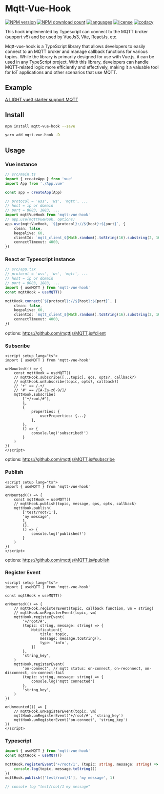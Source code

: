 # Mqtt-Vue-Hook

[![NPM version](https://img.shields.io/npm/v/mqtt-vue-hook.svg)](https://www.npmjs.com/package/mqtt-vue-hook)
[![NPM download count](https://img.shields.io/npm/dt/mqtt-vue-hook)](https://www.npmjs.com/package/mqtt-vue-hook)
[![languages](https://img.shields.io/github/languages/top/tommy44458/mqtt-vue-hook)](https://www.npmjs.com/package/mqtt-vue-hook)
[![license](https://img.shields.io/npm/l/mqtt-vue-hook)](https://www.npmjs.com/package/mqtt-vue-hook)
[![codacy](https://img.shields.io/codacy/grade/167baac7ff374d359dac9f885f566c0f)](https://www.npmjs.com/package/mqtt-vue-hook)

This hook implemented by Typescript can connect to the MQTT broker (support v5) and be used by VueJs3, Vite, ReactJs, etc.

Mqtt-vue-hook is a TypeScript library that allows developers to easily connect to an MQTT broker and manage callback functions for various topics. While the library is primarily designed for use with Vue.js, it can be used in any TypeScript project. With this library, developers can handle MQTT-related logic more efficiently and effectively, making it a valuable tool for IoT applications and other scenarios that use MQTT.

## Example

[A LIGHT vue3 starter support MQTT](https://github.com/tommy44458/light-vue3-starter)

## Install

```bash
npm install mqtt-vue-hook --save
```

```bash
yarn add mqtt-vue-hook -D
```

## Usage

### Vue instance

```ts
// src/main.ts
import { createApp } from 'vue'
import App from './App.vue'

const app = createApp(App)

// protocol = 'wss', 'ws', 'mqtt', ...
// host = ip or domain
// port = 8083, 1883, ...
import mqttVueHook from 'mqtt-vue-hook'
// app.use(mqttVueHook, options)
app.use(mqttVueHook, `${protocol}://${host}:${port}`, {
    clean: false,
    keepalive: 60,
    clientId: `mqtt_client_${Math.random().toString(16).substring(2, 10)}`,
    connectTimeout: 4000,
})
```

### React or Typescript instance

```ts
// src/app.tsx
// protocol = 'wss', 'ws', 'mqtt', ...
// host = ip or domain
// port = 8083, 1883, ...
import { useMQTT } from 'mqtt-vue-hook'
const mqttHook = useMQTT()

mqttHook.connect(`${protocol}://${host}:${port}`, {
    clean: false,
    keepalive: 60,
    clientId: `mqtt_client_${Math.random().toString(16).substring(2, 10)}`,
    connectTimeout: 4000,
})
```

options: https://github.com/mqttjs/MQTT.js#client

### Subscribe

```vue
<script setup lang="ts">
import { useMQTT } from 'mqtt-vue-hook'

onMounted(() => {
    const mqttHook = useMQTT()
    // mqttHook.subscribe([...topic], qos, opts?, callback?)
    // mqttHook.unSubscribe(topic, opts?, callback?)
    // '+' == /.+/
    // '#' == /[A-Za-z0-9/]/
    mqttHook.subscribe(
        ['+/root/#'],
        1,
        {
            properties: {
                userProperties: {...}
            },
        },
        () => {
            console.log('subscribed!')
        }
    )
})
</script>
```

options: https://github.com/mqttjs/MQTT.js#subscribe

### Publish

```vue
<script setup lang="ts">
import { useMQTT } from 'mqtt-vue-hook'

onMounted(() => {
    const mqttHook = useMQTT()
    // mqttHook.publish(topic, message, qos, opts, callback)
    mqttHook.publish(
        ['test/root/1'],
        'my message',
        1,
        {},
        () => {
            console.log('published!')
        }
    )
})
</script>
```

options: https://github.com/mqttjs/MQTT.js#publish

### Register Event

```vue
<script setup lang="ts">
import { useMQTT } from 'mqtt-vue-hook'

const mqttHook = useMQTT()

onMounted(() => {
    // mqttHook.registerEvent(topic, callback function, vm = string)
    // mqttHook.unRegisterEvent(topic, vm)
    mqttHook.registerEvent(
        '+/root/#',
        (topic: string, message: string) => {
            Notification({
                title: topic,
                message: message.toString(),
                type: 'info',
            })
        },
        'string_key',
    )
    mqttHook.registerEvent(
        'on-connect', // mqtt status: on-connect, on-reconnect, on-disconnect, on-connect-fail
        (topic: string, message: string) => {
            console.log('mqtt connected')
        },
        'string_key',
    )
})

onUnmounted(() => {
    // mqttHook.unRegisterEvent(topic, vm)
    mqttHook.unRegisterEvent('+/root/#', 'string_key')
    mqttHook.unRegisterEvent('on-connect', 'string_key')
})
</script>
```

### Typescript

```ts
import { useMQTT } from 'mqtt-vue-hook'
const mqttHook = useMQTT()

mqttHook.registerEvent('+/root/1', (topic: string, message: string) => {
    console.log(topic, message.toString())
})
mqttHook.publish(['test/root/1'], 'my message', 1)

// console log "test/root/1 my message"
```

